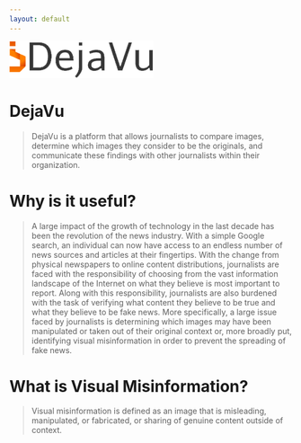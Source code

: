 ```yaml
---
layout: default
---
```

![DejaVu](assets/img/dejavu_transparent.png)

# DejaVu

> DejaVu is a platform that allows journalists
to compare images, determine which images
they consider to be the originals, and communicate
these findings with other journalists within their
organization.

# Why is it useful?

> A large impact of the growth of technology in the last
decade has been the revolution of the news industry.
With a simple Google search, an individual can now
have access to an endless number of news sources and
articles at their fingertips. With the change from
physical newspapers to online content distributions,
journalists are faced with the responsibility of choosing
from the vast information landscape of the Internet on
what they believe is most important to report. Along
with this responsibility, journalists are also burdened
with the task of verifying what content they believe to
be true and what they believe to be fake news. More
specifically, a large issue faced by journalists is
determining which images may have been manipulated
or taken out of their original context or, more broadly
put, identifying visual misinformation in order to
prevent the spreading of fake news.

# What is Visual Misinformation?

> Visual misinformation is defined as an image that is
misleading, manipulated, or fabricated, or sharing of
genuine content outside of context.
